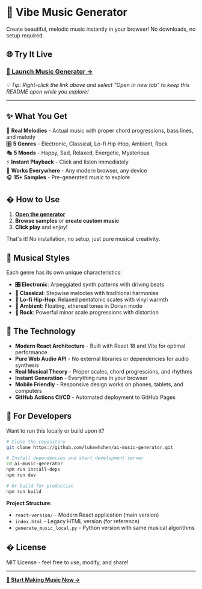 # 🎵 Vibe Music Generator

Create beautiful, melodic music instantly in your browser! No downloads, no setup required.

## 🌐 **Try It Live**
### **[🎵 Launch Music Generator →](https://lukewhchen.github.io/ai-music-generator/)**

*💡 Tip: Right-click the link above and select "Open in new tab" to keep this README open while you explore!*

---

## ✨ What You Get

🎼 **Real Melodies** - Actual music with proper chord progressions, bass lines, and melody  
🎛️ **5 Genres** - Electronic, Classical, Lo-fi Hip-Hop, Ambient, Rock  
🎭 **5 Moods** - Happy, Sad, Relaxed, Energetic, Mysterious  
⚡ **Instant Playback** - Click and listen immediately  
📱 **Works Everywhere** - Any modern browser, any device  
🎧 **15+ Samples** - Pre-generated music to explore  

## � How to Use

1. **[Open the generator](https://lukewhchen.github.io/ai-music-generator/)**
2. **Browse samples** or **create custom music**
3. **Click play** and enjoy!

That's it! No installation, no setup, just pure musical creativity.

## 🎼 Musical Styles

Each genre has its own unique characteristics:

- **🎛️ Electronic**: Arpeggiated synth patterns with driving beats
- **🎼 Classical**: Stepwise melodies with traditional harmonies  
- **🎤 Lo-fi Hip-Hop**: Relaxed pentatonic scales with vinyl warmth
- **🌙 Ambient**: Floating, ethereal tones in Dorian mode
- **🎸 Rock**: Powerful minor scale progressions with distortion

## 🧠 The Technology

- **Modern React Architecture** - Built with React 18 and Vite for optimal performance
- **Pure Web Audio API** - No external libraries or dependencies for audio synthesis
- **Real Musical Theory** - Proper scales, chord progressions, and rhythms
- **Instant Generation** - Everything runs in your browser
- **Mobile Friendly** - Responsive design works on phones, tablets, and computers
- **GitHub Actions CI/CD** - Automated deployment to GitHub Pages

## 🔧 For Developers

Want to run this locally or build upon it?

```bash
# Clone the repository
git clone https://github.com/lukewhchen/ai-music-generator.git

# Install dependencies and start development server
cd ai-music-generator
npm run install-deps
npm run dev

# Or build for production
npm run build
```

**Project Structure:**

- `react-version/` - Modern React application (main version)
- `index.html` - Legacy HTML version (for reference)
- `generate_music_local.py` - Python version with same musical algorithms

## � License

MIT License - feel free to use, modify, and share!

---

**[🎵 Start Making Music Now →](https://lukewhchen.github.io/ai-music-generator/)**

